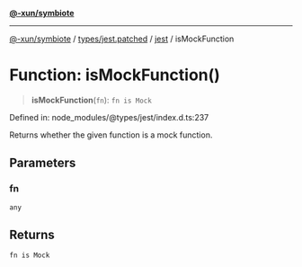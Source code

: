 [**@-xun/symbiote**](../../../../../README.md)

***

[@-xun/symbiote](../../../../../README.md) / [types/jest.patched](../../../README.md) / [jest](../README.md) / isMockFunction

# Function: isMockFunction()

> **isMockFunction**(`fn`): `fn is Mock`

Defined in: node\_modules/@types/jest/index.d.ts:237

Returns whether the given function is a mock function.

## Parameters

### fn

`any`

## Returns

`fn is Mock`
